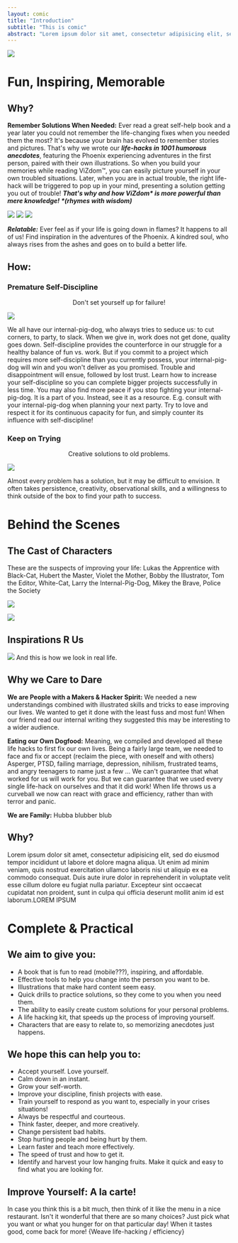 ```yaml
---
layout: comic
title: "Introduction"
subtitle: "This is comic"
abstract: "Lorem ipsum dolor sit amet, consectetur adipisicing elit, sed do eiusmod tempor incididunt ut labore et dolore magna aliqua."
---
```


![]({{site.baseurl}}/images/comics/ViZdom-Title.png)

# Fun, Inspiring, Memorable

## Why?

**Remember Solutions When Needed:** Ever read a great self-help book and a year later you could not remember the life-changing fixes when you needed them the most? It's because your brain has evolved to remember stories and pictures. That's why we wrote our ***life-hacks in 1001 humorous anecdotes***, featuring the Phoenix experiencing adventures in the first person, paired with their own illustrations. So when you build your memories while reading ViZdom™, you can easily picture yourself in your own troubled situations. Later, when you are in actual trouble, the right life-hack will be triggered to pop up in your mind, presenting a solution getting you out of trouble! ***That's why and how ViZdom\* is more powerful than mere knowledge!  \*(rhymes with wisdom)***

![]({{site.baseurl}}/images/comics/intro/falling-phoenix.png)
![]({{site.baseurl}}/images/comics/intro/flying-phoenix.png)
![]({{site.baseurl}}/images/comics/intro/phoenix-start.png)

***Relatable:*** Ever feel as if your life is going down in flames? It happens to all of us! Find inspiration in the adventures of the Phoenix. A kindred soul, who always rises from the ashes and goes on to build a better life.

## How:

### Premature Self-Discipline
<p style="text-align: center">Don't set yourself up for failure!</p>

![]({{site.baseurl}}/images/comics/intro/premature-discipline.png)

We all have our internal-pig-dog, who always tries to seduce us: to cut corners, to party, to slack. When we give in, work does not get done, quality goes down. Self-discipline provides the counterforce in our struggle for a healthy balance of fun vs. work. But if you commit to a project which requires more self-discipline than you currently possess, your internal-pig-dog will win and you won't deliver as you promised. Trouble and disappointment will ensue, followed by lost trust. Learn how to increase your self-discipline so you can complete bigger projects successfully in less time. You may also find more peace if you stop fighting your internal-pig-dog. It is a part of you. Instead, see it as a resource. E.g. consult with your internal-pig-dog when planning your next party. Try to love and respect it for its continuous capacity for fun, and  simply counter its influence with self-discipline!

### Keep on Trying
<p style="text-align: center">Creative solutions to old problems.</p>

![]({{site.baseurl}}/images/comics/intro/never-give-up.png)

Almost every problem has a solution, but it may be difficult to envision. It often takes persistence, creativity, observational skills, and a willingness to think outside of the box to find your path to success.

# Behind the Scenes

## The Cast of Characters

These are the suspects of improving your life: Lukas the Apprentice with Black-Cat, Hubert the Master, Violet the Mother, Bobby the Illustrator, Tom the Editor, White-Cat, Larry the Internal-Pig-Dog, Mikey the Brave, Police the Society

![]({{site.baseurl}}/images/comics/intro/cartoon-cast.png)

![]({{site.baseurl}}/images/comics/intro/cartoon-cast.jpg)

## Inspirations R Us

![]({{site.baseurl}}/images/comics/intro/cast.jpg)
And this is how we look in real life.

## Why we Care to Dare

**We are People with a Makers & Hacker Spirit:** We needed a new understandings combined with illustrated skills and tricks to ease improving our lives. We wanted to get it done with the least fuss and most fun! When our friend read our internal writing they suggested this may be interesting to a wider audience.

**Eating our Own Dogfood:** Meaning, we compiled and developed all these life hacks to first fix our own lives. Being a fairly large team, we needed to face and fix or accept (reclaim the piece, with oneself and with others) Asperger, PTSD, failing marriage, depression, nihilism, frustrated teams, and angry teenagers to name just a few … We can't guarantee that what worked for us will work for you. But we can guarantee that we used every single life-hack on ourselves and that it did work! When life throws us a curveball we now can react with grace and efficiency, rather than with terror and panic.

**We are Family:** Hubba blubber blub

## Why?

Lorem ipsum dolor sit amet, consectetur adipisicing elit, sed do eiusmod tempor incididunt ut labore et dolore magna aliqua. Ut enim ad minim veniam, quis nostrud exercitation ullamco laboris nisi ut aliquip ex ea commodo consequat. Duis aute irure dolor in reprehenderit in voluptate velit esse cillum dolore eu fugiat nulla pariatur. Excepteur sint occaecat cupidatat non proident, sunt in culpa qui officia deserunt mollit anim id est laborum.LOREM IPSUM

# Complete & Practical

## We aim to give you:

-   A book that is fun to read (mobile???), inspiring, and affordable.
-   Effective tools to help you change into the person you want to be.
-   Illustrations that make hard content seem easy.
-   Quick drills to practice solutions, so they come to you when you need them.
-   The ability to easily create custom solutions for your personal problems.
-   A life hacking kit, that speeds up the process of improving yourself.
-   Characters that are easy to relate to, so memorizing anecdotes just happens.

## We hope this can help you to:

-   Accept yourself. Love yourself.
-   Calm down in an instant.
-   Grow your self-worth.
-   Improve your discipline, finish projects with ease.
-   Train yourself to respond as you want to, especially in your crises situations!
-   Always be respectful and courteous.
-   Think faster, deeper, and more creatively.
-   Change persistent bad habits.
-   Stop hurting people and being hurt by them.
-   Learn faster and teach more effectively.
-   The speed of trust and how to get it.
-   Identify and harvest your low hanging fruits.
Make it quick and easy to find what you are looking for.

## Improve Yourself: A la carte!

In case you think this is a bit much, then think of it like the menu in a nice restaurant. Isn't it wonderful that there are so many choices? Just pick what you want or what you hunger for on that particular day! When it tastes good, come back for more!  {Weave life-hacking / efficiency}
